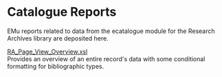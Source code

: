 <h1>Catalogue Reports</h1>

<body>EMu reports related to data from the ecatalogue module for the Research Archives library are deposited here.
<p></p>

<a href="https://github.com/InstitutefortheStudyofAncientCultures/EMu-Documentation/blob/main/Reports/ecatalogue/Research%20Archives%20Library/RA_Page_View_Overview.xsl">RA_Page_View_Overview.xsl</a><br/>
Provides an overview of an entire record's data with some conditional formatting for bibliographic types.</body>
